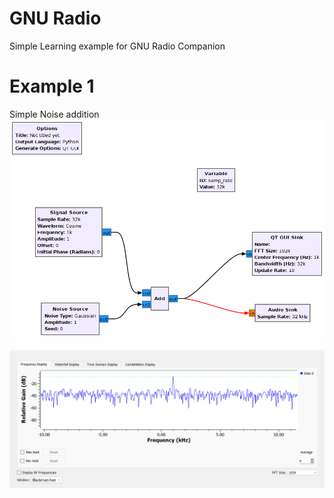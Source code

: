 # GNU Radio
Simple Learning example for GNU Radio Companion

# Example 1 
Simple Noise addition
<br /> 
![alt text](https://github.com/tahenan/GNU-Radio-/blob/main/photos/example1.png)
<br />
<br />
 ![alt text](https://github.com/tahenan/GNU-Radio-/blob/main/photos/result1.png)

<br />


<br />


